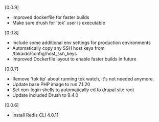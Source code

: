 [0.0.9]

- Improved dockerfile for faster builds
- Make sure drush for 'tok' user is executable

[0.0.8]

- Include some additional env settings for production environments
- Automatically copy any SSH host keys from /tokaido/config/host_ssh_keys
- Improved Dockerfile layout to enable faster builds in future

[0.0.7]

- Remove 'tok tip' about running tok watch, it's not needed anymore. 
- Update base PHP image to run 7.1.20
- Set non-login shells to automatically cd to drupal site root
- Update included Drush to 9.4.0

[0.0.6]

- Install Redis CLI 4.0.11
